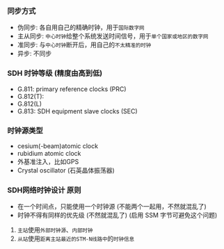 ### 同步方式

* 伪同步: 各自用自己的精确时钟，用于`国际数字网`
* 主从同步: `中心时钟`给整个系统发送时间信号，用于`单个国家或地区的数字网`
* 准同步: 与`中心时钟`断开后，用自己的`不太精准的时钟`
* 异步: 不同步

### SDH 时钟等级 \(精度由高到低\)

* G.811: primary reference clocks \(PRC\)
* G.812\(T\): 
* G.812\(L\)
* G.813: SDH equipment slave clocks \(SEC\)

### 时钟源类型

* cesium\(-beam\)atomic clock
* rubidium atomic clock 
* 外基准注入，比如GPS
* Crystal oscillator \(石英晶体振荡器\)

### SDH网络时钟设计 原则

* 在一个时间点，只能使用一个时钟源 \(不能两个一起用，不然就混乱了\)
* 时钟不得有同样的优先级 \(不然就混乱了\) \(启用 SSM 字节可避免这个问题\)

1. `主站`使用`外部时钟源`、`内部时钟`
2. `从站`使用`距离主站最近的STM-N线路中`的`时钟信息`